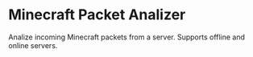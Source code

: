 # Minecraft Packet Analizer

Analize incoming Minecraft packets from a server. Supports offline and online servers.
